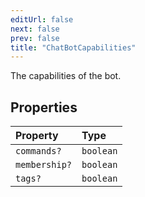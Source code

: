 ```yaml
---
editUrl: false
next: false
prev: false
title: "ChatBotCapabilities"
---
```


The capabilities of the bot.

## Properties

| Property | Type |
| :------ | :------ |
| `commands?` | `boolean` |
| `membership?` | `boolean` |
| `tags?` | `boolean` |
